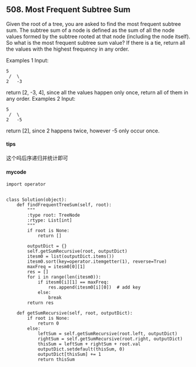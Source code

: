 ## 508. Most Frequent Subtree Sum
Given the root of a tree, you are asked to find the most frequent subtree sum. The subtree sum of a node is defined as the sum of all the node values formed by the subtree rooted at that node (including the node itself). So what is the most frequent subtree sum value? If there is a tie, return all the values with the highest frequency in any order.

Examples 1
Input:


```
5
 /  \
2   -3
```

return [2, -3, 4], since all the values happen only once, return all of them in any order.
Examples 2
Input:


```
5
 /  \
2   -5
```

return [2], since 2 happens twice, however -5 only occur once.

#### tips
这个吗后序递归并统计即可

#### mycode

```
import operator


class Solution(object):
    def findFrequentTreeSum(self, root):
        """
        :type root: TreeNode
        :rtype: List[int]
        """
        if root is None:
            return []

        outputDict = {}
        self.getSumRecursive(root, outputDict)
        itesm0 = list(outputDict.items())
        itesm0.sort(key=operator.itemgetter(1), reverse=True)
        maxFreq = itesm0[0][1]
        res = []
        for i in range(len(itesm0)):
            if itesm0[i][1] == maxFreq:
                res.append(itesm0[i][0])  # add key
            else:
                break
        return res

    def getSumRecursive(self, root, outputDict):
        if root is None:
            return 0
        else:
            leftSum = self.getSumRecursive(root.left, outputDict)
            rightSum = self.getSumRecursive(root.right, outputDict)
            thisSum = leftSum + rightSum + root.val
            outputDict.setdefault(thisSum, 0)
            outputDict[thisSum] += 1
            return thisSum
```
